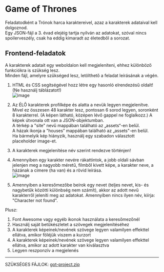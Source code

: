 # Game of Thrones

Feladatodként a Trónok harca karaktereivel, azaz a karakterek adataival kell dolgoznod.   
Egy JSON-fájl a 3. évad elejéig tartja nyilván az adatokat, szóval nincs spoilerveszély, csak ha eddig kimaradt az életedből a sorozat.

## Frontend-feladatok
A karakterek adatait egy weboldalon kell megjeleníteni, ehhez különböző funkciókra is szükség lesz.   
Minden fájl, amelyre szükséged lesz, letölthető a feladat leírásának a végén.

1. HTML és CSS segítségével hozz létre egy hasonló elrendezésű oldalt! (Ne használj táblázatot!)    
![image](https://user-images.githubusercontent.com/68642008/186362062-285a0bd5-be33-4746-9152-bd8745fdd6a5.png)


2. Az ÉLŐ karakterek profilképe és alatta a nevük legyen megjelenítve.    
Mivel ez összesen 48 karakter lesz,  pontosan 6 sorod legyen, soronként 8 karakterrel. (A képen látható, középen lévő gappel ne foglalkozz.) A képek útvonala ott van a JSON-objektumban.   
A térkép a "site" nevű mappában található az „assets“-en belül.   
A házak ikonja a "houses” mappában található az „assets"-en belül.   
Ha bármelyik kép hiányzik, használj egy szabadon választott placeholder image-et.   

3. A karakterek megjelenítése név szerint rendezve történjen!   

4. Amennyiben egy karakter nevére rákattintok, a jobb oldali sávban jelenjen meg a nagyobb méretű, filmből kivett képe, a karakter neve, a házának a címere (ha van) és a rövid leírása.    
![image](https://user-images.githubusercontent.com/68642008/186362139-0f5b1239-6efc-4764-b884-5f7a3924cab2.png)


5. Amennyiben a keresőmezőbe beírok egy nevet (teljes nevet, kis- és nagybetűk közötti különbség nem számít), akkor az adott nevű karakterről jeleníti meg az adatokat.
Amennyiben nincs ilyen név, kiírja: "Character not found".

Plusz:

1. Font Awesome vagy egyéb ikonok használata a keresőmezőnél
2. Használj saját betűkészletet a szövegek megjelenítéséhez
3. A karakterek képeinek/nevének szövege legyen valamilyen effekttel ellátva, amikor föléjük viszem a kurzort
4. A karakterek képeinek/nevének szövege legyen valamilyen effekttel ellátva, amikor az adott karakter van kiválasztva
5. Legyen reszponzív a megjelenés   
---
SZÜKSÉGES FÁJLOK: [got-project.zip](https://s3.amazonaws.com/thinkific/file_uploads/219412/attachments/24a/a33/ad6/got-project.zip)
